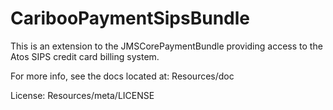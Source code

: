 CaribooPaymentSipsBundle
========================

This is an extension to the JMSCorePaymentBundle providing access to the Atos SIPS credit card billing system.

For more info, see the docs located at:
Resources/doc

License:
Resources/meta/LICENSE